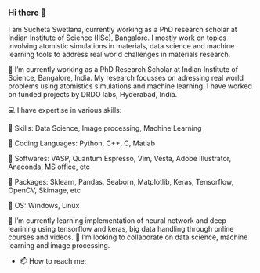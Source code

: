 ### Hi there 👋
I am Sucheta Swetlana, currently working as a PhD research scholar at Indian Institute of Science (IISc), Bangalore. I mostly work on topics involving atomistic simulations in materials, data science and machine learning tools to address real world challenges in materials research.

🔭 I’m currently working as a PhD Research Scholar at Indian Institute of Science, Bangalore, India. My research focusses on adressing real world problems using atomistics simulations and machine learning. I have worked on funded projects by DRDO labs, Hyderabad, India. 

:computer: I have expertise in various skills:

:key: Skills: Data Science, Image processing, Machine Learning

:key: Coding Languages: Python, C++, C, Matlab

:key: Softwares: VASP, Quantum Espresso, Vim, Vesta, Adobe Illustrator, Anaconda, MS office, etc

:key: Packages: Sklearn, Pandas, Seaborn, Matplotlib, Keras, Tensorflow, OpenCV, Skimage, etc

:key: OS: Windows, Linux


🌱 I’m currently learning implementation of neural network and deep learining using tensorflow and keras, big data handling through online courses and videos. 
👯 I’m looking to collaborate on data science, machine learning and image processing.

- 📫 How to reach me: 

